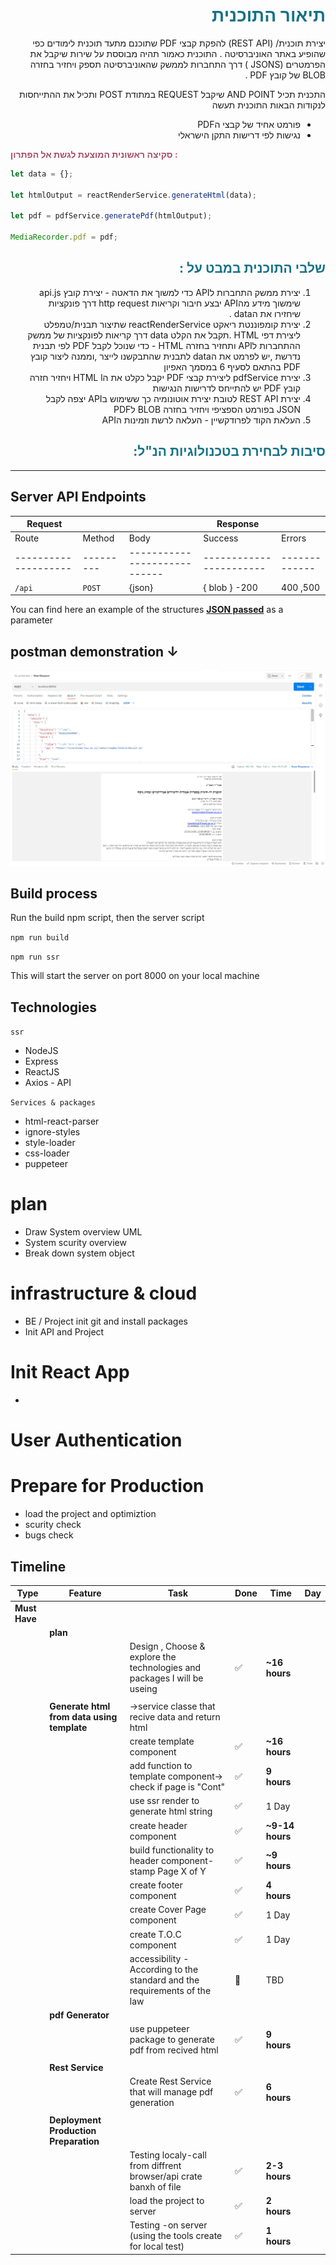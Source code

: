 <div dir="auto" align="right">

<span style="color: #177187">

# תיאור התוכנית

</span>

יצירת תוכנית/ (REST API) להפקת קבצי PDF שתוכנם מתעד תוכנית לימודים כפי שהופיע באתר האוניברסיטה .
התוכנית כאמור תהיה מבוססת על שירות שיקבל את הפרמטרים (JSONSׂ ) דרך התחברות לממשק שהאוניברסיטה תספק ויחזיר בחזרה BLOB של קובץ PDF .

התכנית תכיל AND POINT שיקבל REQUEST במתודת POST ותכיל את ההתייחסות לנקודות הבאות
התוכנית תעשה

- פורמט אחיד של קבצי הPDF
- נגישות לפי דרישות התקן הישראלי

</div>
<span style="color: #A54D69">

**סקיצה ראשונית המוצעת לגשת אל הפתרון :**

 </span>

```javascript
let data = {};

let htmlOutput = reactRenderService.generateHtml(data);

let pdf = pdfService.generatePdf(htmlOutput);

MediaRecorder.pdf = pdf;
```

<div dir="auto" align="right">

<span style="color: #177187">

## שלבי התוכנית במבט על :

</span>

1. יצירת ממשק התחברות לAPI כדי למשוך את הדאטה -
   יצירת קובץ api.js שימשוך מידע מהAPI יבצע חיבור וקריאות http request דרך פונקציות שיחזירו את הdata .
2. יצירת קומפוננטת ריאקט reactRenderService שתיצור תבנית/טמפלט ליצירת דפי HTML .תקבל את הקלט data דרך קריאות לפונקציות של ממשק ההתחברות לAPI ותחזיר בחזרה HTML -
   כדי שנוכל לקבל PDF לפי תבנית נדרשת ,יש לפרמט את הdata לתבנית שהתבקשנו לייצר ,וממנה ליצור קובץ PDF בהתאם לסעיף 6 במסמך האפיון
3. יצירת pdfService ליצירת קבצי PDF יקבל כקלט את הHTML l ויחזיר חזרה קובץ PDF יש להתייחס לדרישות הנגישות
4. יצירת REST API לטובת יצירת אוטונומיה כך ששימוש בAPI יצפה לקבל JSON בפורמט הספציפי ויחזיר בחזרה BLOB לPDF
5. העלאת הקוד לפרודקשיין - העלאה לרשת וזמינות הAPI

<span style="color: #177187">

## סיבות לבחירת בטכנולוגיות הנ"ל:

</span>

</div>
<div dir="auto" align="left">

<hr >

## Server API Endpoints

| Request              |           |                              | Response                |               |
| -------------------- | --------- | ---------------------------- | ----------------------- | ------------- |
| Route                | Method    | Body                         | Success                 | Errors        |
| -------------------- | --------- | ---------------------------- | ----------------------- | ------------- |
| `/api`               | `POST`    | {json}                       | { blob } -200           | 400 ,500      |

You can find here an example of the structures **[JSON passed](./docs/body_request_example)** as a parameter

## postman demonstration ↓

![request](./docs/screenshots/postman_request_1.png)

## Build process

Run the build npm script, then the server script

`npm run build`

`npm run ssr`

This will start the server on port 8000 on your local machine

## Technologies

`ssr`

- NodeJS
- Express
- ReactJS
- Axios - API

`Services & packages`

- html-react-parser
- ignore-styles
- style-loader
- css-loader
- puppeteer

# plan

- Draw System overview UML
- System scurity overview
- Break down system object

# infrastructure & cloud

- BE / Project init git and install packages
- Init API and Project

# Init React App

-

# User Authentication

# Prepare for Production

- load the project and optimiztion
- scurity check
- bugs check

## **Timeline**

| Type          | Feature                                    | Task                                                                     | Done                  | Time            | Day |
| ------------- | ------------------------------------------ | ------------------------------------------------------------------------ | --------------------- | --------------- | --- |
| **Must Have** |                                            |                                                                          |                       |                 |     |
|               | **plan**                                   |                                                                          |                       |                 |     |
|               |                                            | Design , Choose & explore the technologies and packages I will be useing | :white_check_mark:    | **~16 hours**   |     |
|               |                                            |                                                                          |                       |                 |     |
|               | **Generate html from data using template** | →service classe that recive data and return html                         |                       |                 |     |
|               |                                            | create template component                                                | :white_check_mark:    | **~16 hours**   |     |
|               |                                            | add function to template component→ check if page is "Cont"              | :white_check_mark:    | **9 hours**     |     |
|               |                                            | use ssr render to generate html string                                   | :white_check_mark:    | 1 Day           |     |
|               |                                            | create header component                                                  | :white_check_mark:    | **~9-14 hours** |     |
|               |                                            | build functionality to header component-stamp Page X of Y                | :white_check_mark:    | **~9 hours**    |     |
|               |                                            | create footer component                                                  | :white_check_mark:    | **4 hours**     |     |
|               |                                            | create Cover Page component                                              | :white_check_mark:    | 1 Day           |     |
|               |                                            | create T.O.C component                                                   | :white_check_mark:    | 1 Day           |     |
|               |                                            | accessibility -According to the standard and the requirements of the law | :black_square_button: | TBD             |     |
|               | **pdf Generator**                          |                                                                          |                       |                 |     |
|               |                                            | use puppeteer package to generate pdf from recived html                  | :white_check_mark:    | **9 hours**     |     |
|               |                                            |                                                                          |                       |                 |     |
|               | **Rest Service**                           |                                                                          |                       |                 |     |
|               |                                            | Create Rest Service that will manage pdf generation                      | :white_check_mark:    | **6 hours**     |     |
|               |                                            |                                                                          |                       |                 |     |
|               | **Deployment Production Preparation**      |                                                                          |                       |                 |     |
|               |                                            | Testing localy-call from diffrent browser/api crate banxh of file        | :white_check_mark:    | **2-3 hours**   |     |
|               |                                            | load the project to server                                               | :white_check_mark:    | **2 hours**     |     |
|               |                                            | Testing -on server (using the tools create for local test)               | :white_check_mark:    | **1 hours**     |     |
